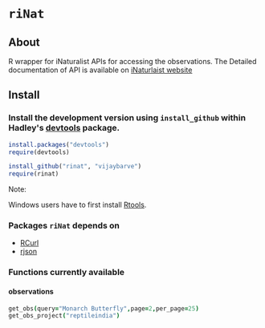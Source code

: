 # `riNat`


## About
R wrapper for iNaturalist APIs for accessing the observations. The Detailed documentation of API is available on [iNaturlaist website](http://www.inaturalist.org/pages/api+reference) 

## Install

### Install the development version using `install_github` within Hadley's [devtools](https://github.com/hadley/devtools) package.

```R
install.packages("devtools")
require(devtools)

install_github("rinat", "vijaybarve")
require(rinat)
```

Note: 

Windows users have to first install [Rtools](http://cran.r-project.org/bin/windows/Rtools/).

### Packages `riNat` depends on
+ [RCurl](http://cran.r-project.org/web/packages/RCurl/index.html)
+ [rjson](http://cran.r-project.org/web/packages/rjson/index.html)


### Functions currently available

#### observations

```coffee
get_obs(query="Monarch Butterfly",page=2,per_page=25)
get_obs_project("reptileindia") 
```

